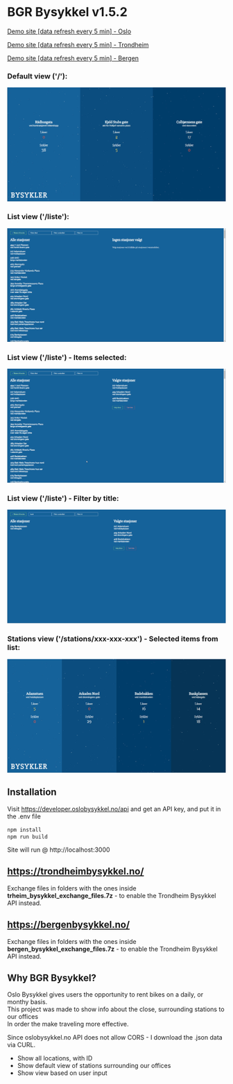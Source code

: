 # BGR Bysykkel  v1.5.2
[Demo site [data refresh every 5 min] - Oslo](http://bysykkel.ispwbv003.axpa.no/)

[Demo site [data refresh every 5 min] - Trondheim](http://bysykkeltheim.ispwbv003.axpa.no/)

[Demo site [data refresh every 5 min] - Bergen](http://bysykkelbergen.ispwbv003.axpa.no/)


### Default view ('/'):
![alt text](https://github.com/dagthomas/bgrbysykkel/raw/master/readme/default_site.jpg "Default Site")

### List view ('/liste'):
![alt text](https://github.com/dagthomas/bgrbysykkel/raw/master/readme/list_of_stations.jpg "List of Stations")

### List view ('/liste') - Items selected:
![alt text](https://github.com/dagthomas/bgrbysykkel/raw/master/readme/list_of_stations2.jpg "List of Stations")

### List view ('/liste') - Filter by title:
![alt text](https://github.com/dagthomas/bgrbysykkel/raw/master/readme/list_of_stations3.jpg "List of Stations")

### Stations view ('/stations/xxx-xxx-xxx') - Selected items from list:
![alt text](https://github.com/dagthomas/bgrbysykkel/raw/master/readme/selected_stations.jpg "Selected Stations")


## Installation

Visit https://developer.oslobysykkel.no/api and get an API key, and put it in the .env file

```shell
npm install
npm run build
```

Site will run @ http://localhost:3000

## https://trondheimbysykkel.no/

Exchange files in folders with the ones inside **trheim_bysykkel_exchange_files.7z** - to enable the Trondheim Bysykkel API instead.

## https://bergenbysykkel.no/

Exchange files in folders with the ones inside **bergen_bysykkel_exchange_files.7z** - to enable the Trondheim Bysykkel API instead.

## Why BGR Bysykkel?

Oslo Bysykkel gives users the opportunity to rent bikes on a daily, or monthy basis.<br> 
This project was made to show info about the close, surrounding stations to our offices <br>
In order the make traveling more effective.<br>

Since oslobysykkel.no API does not allow CORS - I download the .json data via CURL.<br>

 * Show all locations, with ID
 * Show default view of stations surrounding our offices
 * Show view based on user input
 <br>
